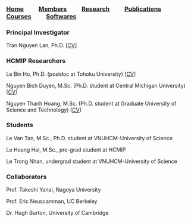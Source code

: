  
### [Home](index.md)<img src="test_space.png" width="40" height="1">[Members](members.md)<img src="test_space.png" width="40" height="1">[Research](research.md)<img src="test_space.png" width="40" height="1">[Publications](Publications)<img src="test_space.png" width="40" height="1">[Courses](Courses)<img src="test_space.png" width="40" height="1">[Softwares](softwares.md)

### **Principal Investigator**
Tran Nguyen Lan, Ph.D. [[CV](LanTran_CV_0421.pdf)]

### **HCMIP Researchers**
Le Bin Ho, Ph.D. (postdoc at Tohoku University) [[CV](DrLeBinHo-CV.pdf)]

Nguyen Bich Duyen, M.Sc. (Ph.D. student at Central Michigan University) [[CV](NguyenBichDuyen-EN.pdf)]

Nguyen Thanh Hoang, M.Sc. (Ph.D. student at Graduate University of Science and Technology) [[CV](NguyenThanhHoang-CV.pdf)]

### **Students**
Le Van Tan, M.Sc., Ph.D. student at VNUHCM-University of Science

Le Hoang Hai, M.Sc., pre-grad student at HCMIP

Le Trong Nhan, undergrad student at VNUHCM-University of Science
  
### **Collaborators**
  Prof. Takeshi Yanai, Nagoya University

  Prof. Eric Neuscamman, UC Berkeley

  Dr. Hugh Burton, University of Cambridge  
